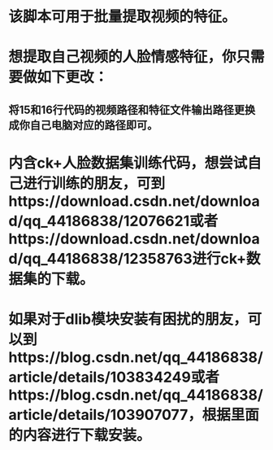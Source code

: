 # 该脚本可用于批量提取视频的特征。

# 想提取自己视频的人脸情感特征，你只需要做如下更改：
## 将15和16行代码的视频路径和特征文件输出路径更换成你自己电脑对应的路径即可。

# 内含ck+人脸数据集训练代码，想尝试自己进行训练的朋友，可到https://download.csdn.net/download/qq_44186838/12076621或者https://download.csdn.net/download/qq_44186838/12358763进行ck+数据集的下载。

# 如果对于dlib模块安装有困扰的朋友，可以到https://blog.csdn.net/qq_44186838/article/details/103834249或者https://blog.csdn.net/qq_44186838/article/details/103907077，根据里面的内容进行下载安装。